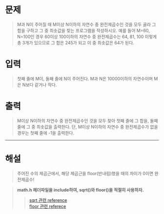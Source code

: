 # 문제
> M과 N이 주어질 때 M이상 N이하의 자연수 중 완전제곱수인 것을 모두 골라 그 합을 구하고 그 중 최솟값을 찾는 프로그램을 작성하시오. 예를 들어 M=60, N=100인 경우 60이상 100이하의 자연수 중 완전제곱수는 64,  81,  100 이렇게 총 3개가 있으므로 그 합은 245가 되고 이 중 최솟값은 64가 된다.

# 입력
> 첫째 줄에 M이, 둘째 줄에 N이 주어진다. M과 N은 10000이하의 자연수이며 M은 N보다 같거나 작다.

# 출력
> M이상 N이하의 자연수 중 완전제곱수인 것을 모두 찾아 첫째 줄에 그 합을, 둘째 줄에 그 중 최솟값을 출력한다. 단, M이상 N이하의 자연수 중 완전제곱수가 없을 경우는 첫째 줄에 -1을 출력한다.

*****
# 해설
> 주어진 수의 제곱근에서, 해당 제곱근을 floor(반내림)했을 때의 차이가 0이면 완전제곱수!

> __math.h 헤더파일을 include하여, sqrt()와 floor()을 적절히 사용하자.__    
>	> [sqrt 관련 reference](https://blockdmask.tistory.com/307)    
>	> [floor 관련 referece](https://blockdmask.tistory.com/112)
